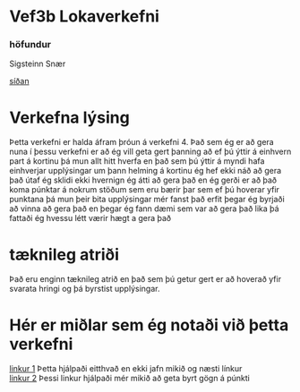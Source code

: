 # Vef3b Lokaverkefni
### höfundur
Sigsteinn Snær

[síðan](tsuts.tskoli.is/2t/2811992349/loka2/index.html)                                                                                   
# Verkefna lýsing
Þetta verkefni er halda áfram þróun á verkefni 4. Það sem ég er að gera nuna í þessu verkefni er að ég vill geta gert þanning að ef þú ýttir á einhvern part á kortinu þá mun allt hitt hverfa en það sem þú ýttir á myndi hafa einhverjar upplýsingar um þann helming á kortinu ég hef ekki náð að gera það útaf ég sklidi ekki hvernign ég átti að gera það en ég gerði er að það koma púnktar á nokrum stöðum sem eru bærir þar sem ef þú hoverar yfir punktana þá mun þeir bita upplýsingar mér fanst það erfit þegar ég byrjaði að vinna að gera það en þegar ég fann dæmi sem var að gera það lika þá fattaði ég hvessu létt værir hægt a gera það

# tæknileg atriði
Það eru enginn tæknileg atrið en það sem þú getur gert er að hoverað yfir svarata hringi og þá byrstist upplýsingar.

# Hér er miðlar sem ég notaði við þetta verkefni
[linkur 1](https://stackoverflow.com/questions/16256454/d3-js-position-tooltips-using-element-position-not-mouse-position) Þetta hjálpaði eitthvað en ekki jafn mikið og næsti línkur                                                                                               
[linkur 2](http://bl.ocks.org/d3noob/a22c42db65eb00d4e369) Þessi linkur hjálpaði mér mikið að geta byrt gögn á púnkti                     

